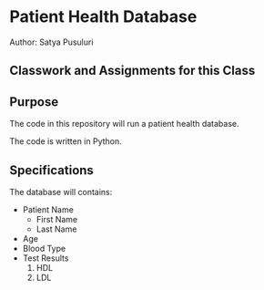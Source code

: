 # Patient Health Database

Author: Satya Pusuluri

## Classwork and Assignments for this Class

## Purpose
The code in this repository will run a patient health database. 

The code is written in Python.

## Specifications
The database will contains: 
* Patient Name
	* First Name
	* Last Name
* Age
* Blood Type
* Test Results
	1. HDL
	2. LDL
